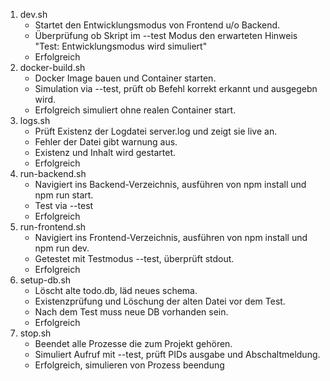 1. dev.sh
    - Startet den Entwicklungsmodus von Frontend u/o Backend.
    - Überprüfung ob Skript im --test Modus den erwarteten Hinweis "Test: Entwicklungsmodus wird simuliert"
    - Erfolgreich
2. docker-build.sh
    - Docker Image bauen und Container starten.
    - Simulation via --test, prüft ob Befehl korrekt erkannt und ausgegebn wird.
    - Erfolgreich simuliert ohne realen Container start.
3. logs.sh
    - Prüft Existenz der Logdatei server.log und zeigt sie live an.
    - Fehler der Datei gibt warnung aus.
    - Existenz und Inhalt wird gestartet.
    - Erfolgreich
4. run-backend.sh
    - Navigiert ins Backend-Verzeichnis, ausführen von npm install und npm run start.
    - Test via --test
    - Erfolgreich
5. run-frontend.sh
    - Navigiert ins Frontend-Verzeichnis, ausführen von npm install und npm run dev.
    - Getestet mit Testmodus --test, überprüft stdout.
    - Erfolgreich
6. setup-db.sh
    - Löscht alte todo.db, läd neues schema.
    - Existenzprüfung und Löschung der alten Datei vor dem Test.
    - Nach dem Test muss neue DB vorhanden sein.
    - Erfolgreich
7. stop.sh
    - Beendet alle Prozesse die zum Projekt gehören.
    - Simuliert Aufruf mit --test, prüft PIDs ausgabe und Abschaltmeldung.
    - Erfolgreich, simulieren von Prozess beendung